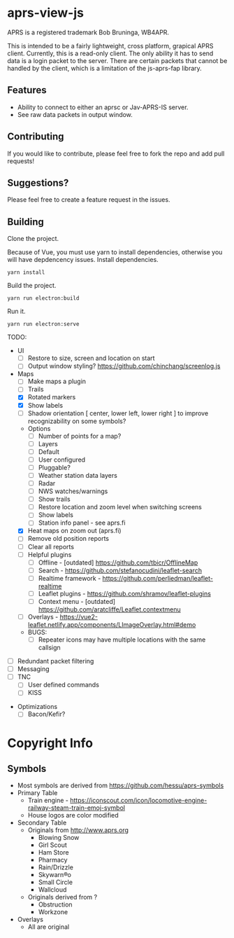 # aprs-view-js

APRS is a registered trademark Bob Bruninga, WB4APR.

This is intended to be a fairly lightweight, cross platform, grapical APRS client.  Currently, this is a read-only client.  The only ability it has to send data is a login packet to the server.  There are certain packets that cannot be handled by the client, which is a limitation of the js-aprs-fap library.

## Features
* Ability to connect to either an aprsc or Jav-APRS-IS server.
* See raw data packets in output window.

## Contributing
If you would like to contribute, please feel free to fork the repo and add pull requests!

## Suggestions?
Please feel free to create a feature request in the issues.

## Building
Clone the project.

Because of Vue, you must use yarn to install dependencies, otherwise you will have depdencency issues.
Install dependencies.
```
yarn install
```

Build the project.
```
yarn run electron:build
```

Run it.
```
yarn run electron:serve
```

TODO:
* UI
    - [ ] Restore to size, screen and location on start
    - [ ] Output window styling? https://github.com/chinchang/screenlog.js
* Maps
    - [ ] Make maps a plugin
    - [ ] Trails
    - [x] Rotated markers
    - [x] Show labels
    - [ ] Shadow orientation [ center, lower left, lower right ] to improve recognizability on some symbols?
    - Options
        - [ ] Number of points for a map?
        - [ ] Layers
        - [ ] Default
        - [ ] User configured
        - [ ] Pluggable?
        - [ ] Weather station data layers
        - [ ] Radar
        - [ ] NWS watches/warnings
        - [ ] Show trails
        - [ ] Restore location and zoom level when switching screens
        - [ ] Show labels
        - [ ] Station info panel - see aprs.fi
    - [x] Heat maps on zoom out (aprs.fi)
    - [ ] Remove old position reports
    - [ ] Clear all reports
    - [ ] Helpful plugins
        - [ ] Offline - [outdated] https://github.com/tbicr/OfflineMap
        - [ ] Search - https://github.com/stefanocudini/leaflet-search
        - [ ] Realtime framework - https://github.com/perliedman/leaflet-realtime
        - [ ] Leaflet plugins - https://github.com/shramov/leaflet-plugins
        - [ ] Context menu - [outdated] https://github.com/aratcliffe/Leaflet.contextmenu
    - [ ] Overlays - https://vue2-leaflet.netlify.app/components/LImageOverlay.html#demo
    - BUGS:
        - [ ] Repeater icons may have multiple locations with the same callsign
- [ ] Redundant packet filtering
- [ ] Messaging
- [ ] TNC
    - [ ] User defined commands
    - [ ] KISS
- Optimizations
    - [ ] Bacon/Kefir?

# Copyright Info
## Symbols
* Most symbols are derived from https://github.com/hessu/aprs-symbols
* Primary Table
    * Train engine - https://iconscout.com/icon/locomotive-engine-railway-steam-train-emoj-symbol
    * House logos are color modified
* Secondary Table
    * Originals from http://www.aprs.org
        * Blowing Snow
        * Girl Scout
        * Ham Store
        * Pharmacy
        * Rain/Drizzle
        * Skywarn&reg;o
        * Small Circle
        * Wallcloud
    * Originals derived from ?
        * Obstruction
        * Workzone
* Overlays
    * All are original

